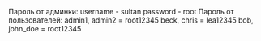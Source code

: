 Пароль от админки:
username - sultan
password - root
Пароль от пользователей:
admin1, admin2 = root12345
beck, chris = lea12345
bob, john_doe = root12345